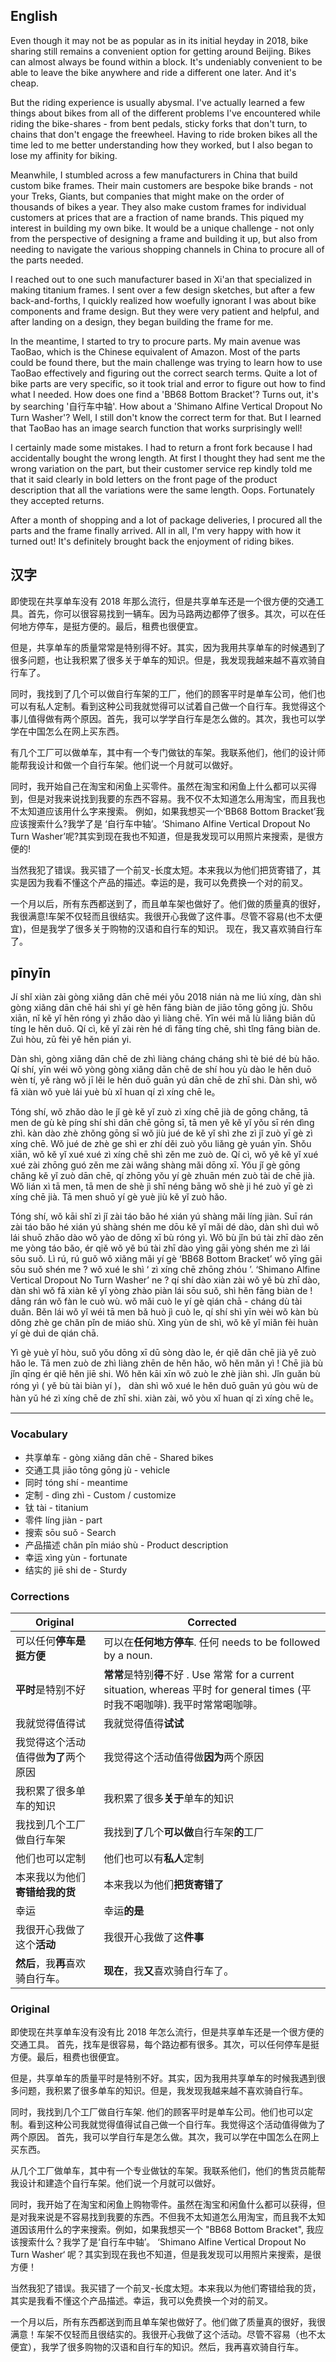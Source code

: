 
## English

Even though it may not be as popular as in its initial heyday in 2018, bike sharing still remains a convenient option for getting around Beijing. Bikes can almost always be found within a block. It's undeniably convenient to be able to leave the bike anywhere and ride a different one later. And it's cheap.

But the riding experience is usually abysmal. I've actually learned a few things about bikes from all of the different problems I've encountered while riding the bike-shares - from bent pedals, sticky forks that don't turn, to chains that don't engage the freewheel. Having to ride broken bikes all the time led to me better understanding how they worked, but I also began to lose my affinity for biking.

Meanwhile, I stumbled across a few manufacturers in China that build custom bike frames. Their main customers are bespoke bike brands - not your Treks, Giants, but companies that might make on the order of thousands of bikes a year. They also make custom frames for individual customers at prices that are a fraction of name brands. This piqued my interest in building my own bike. It would be a unique challenge - not only from the perspective of designing a frame and building it up, but also from needing to navigate the various shopping channels in China to procure all of the parts needed.

I reached out to one such manufacturer based in Xi'an that specialized in making titanium frames. I sent over a few design sketches, but after a few back-and-forths, I quickly realized how woefully ignorant I was about bike components and frame design. But they were very patient and helpful, and after landing on a design, they began building the frame for me.

In the meantime, I started to try to procure parts. My main avenue was TaoBao, which is the Chinese equivalent of Amazon. Most of the parts could be found there, but the main challenge was trying to learn how to use TaoBao effectively and figuring out the correct search terms. Quite a lot of bike parts are very specific, so it took trial and error to figure out how to find what I needed. How does one find a 'BB68 Bottom Bracket'? Turns out, it's by searching '自行车中轴'. How about a 'Shimano Alfine Vertical Dropout No Turn Washer'? Well, I still don't know the correct term for that. But I learned that TaoBao has an image search function that works surprisingly well!

I certainly made some mistakes. I had to return a front fork because I had accidentally bought the wrong length. At first I thought they had sent me the wrong variation on the part, but their customer service rep kindly told me that it said clearly in bold letters on the front page of the product description that all the variations were the same length. Oops. Fortunately they accepted returns.

After a month of shopping and a lot of package deliveries, I procured all the parts and the frame finally arrived. All in all, I'm very happy with how it turned out! It's definitely brought back the enjoyment of riding bikes.

## 汉字

即使现在共享单车没有 2018 年那么流行，但是共享单车还是一个很方便的交通工具。首先，你可以很容易找到一辆车。因为马路两边都停了很多。其次，可以在任何地方停车，是挺方便的。最后，租费也很便宜。

但是，共享单车的质量常常是特别得不好。其实，因为我用共享单车的时候遇到了很多问题，也让我积累了很多关于单车的知识。但是，我发现我越来越不喜欢骑自行车了。

同时，我找到了几个可以做自行车架的工厂，他们的顾客平时是单车公司，他们也可以有私人定制。看到这种公司我就觉得可以试着自己做一个自行车。我觉得这个事儿值得做有两个原因。首先，我可以学学自行车是怎么做的。其次，我也可以学学在中国怎么在网上买东西。

有几个工厂可以做单车，其中有一个专门做钛的车架。我联系他们，他们的设计师能帮我设计和做一个自行车架。他们说一个月就可以做好。

同时，我开始自己在淘宝和闲鱼上买零件。虽然在淘宝和闲鱼上什么都可以买得到，但是对我来说找到我要的东西不容易。我不仅不太知道怎么用淘宝，而且我也不太知道应该用什么字来搜索。
例如，如果我想买一个‘BB68 Bottom Bracket’我应该搜索什么?我学了是 ‘自行车中轴’。‘Shimano Alfine Vertical Dropout No Turn Washer’呢?其实到现在我也不知道，但是我发现可以用照片来搜索，是很方便的!

当然我犯了错误。我买错了一个前叉-长度太短。本来我以为他们把货寄错了，其实是因为我看不懂这个产品的描述。幸运的是，我可以免费换一个对的前叉。

一个月以后，所有东西都送到了，而且单车架也做好了。他们做的质量真的很好，我很满意!车架不仅轻而且很结实。我很开心我做了这件事。尽管不容易(也不太便宜)，但是我学了很多关于购物的汉语和自行车的知识。
现在，我又喜欢骑自行车了。

## pīnyīn

Jí shǐ xiàn zài gòng xiǎng dān chē méi yǒu 2018 nián nà me liú xíng, dàn shì gòng xiǎng dān chē hái shì yí gè hěn fāng biàn de jiāo tōng gōng jù. Shǒu xiān, nǐ kě yǐ hěn róng yì zhǎo dào yì liàng chē. Yīn wéi mǎ lù liǎng biān dū tíng le hěn duō. Qí cì, kě yǐ zài rèn hé dì fāng tíng chē, shì tǐng fāng biàn de. Zuì hòu, zū fèi yě hěn pián yi.

Dàn shì, gòng xiǎng dān chē de zhì liàng cháng cháng shì tè bié dé bù hǎo. Qí shí, yīn wéi wǒ yòng gòng xiǎng dān chē de shí hou yù dào le hěn duō wèn tí, yě ràng wǒ jī lěi le hěn duō guān yú dān chē de zhī shi. Dàn shì, wǒ fā xiàn wǒ yuè lái yuè bù xǐ huan qí zì xíng chē le。

Tóng shí, wǒ zhǎo dào le jǐ gè kě yǐ zuò zì xíng chē jià de gōng chǎng, tā men de gù kè píng shí shì dān chē gōng sī, tā men yě kě yǐ yǒu sī rén dìng zhì. kàn dào zhè zhǒng gōng sī wǒ jiù jué de kě yǐ shì zhe zì jǐ zuò yī gè zì xíng chē. Wǒ jué de zhè ge shì er zhí děi zuò yǒu liǎng gè yuán yīn. Shǒu xiān, wǒ kě yǐ xué xué zì xíng chē shì zěn me zuò de. Qí cì, wǒ yě kě yǐ xué xué zài zhōng guó zěn me zài wǎng shàng mǎi dōng xī. Yǒu jǐ gè gōng chǎng kě yǐ zuò dān chē, qí zhōng yǒu yí gè zhuān mén zuò tài de chē jià. Wǒ lián xì tā men, tā men de shè jì shī néng bāng wǒ shè ji hé zuò yī gè zì xíng chē jià. Tā men shuō yí gè yuè jiù kě yǐ zuò hǎo.

Tóng shí, wǒ kāi shǐ zì jǐ zài táo bǎo hé xián yú shàng mǎi líng jiàn. Suī rán zài táo bǎo hé xián yú shàng shén me dōu kě yǐ mǎi dé dào, dàn shì duì wǒ lái shuō zhǎo dào wǒ yào de dōng xī bù róng yì. Wǒ bù jǐn bú tài zhī dào zěn me yòng táo bǎo, ér qiě wǒ yě bú tài zhī dào yìng gāi yòng shén me zì lái sōu suǒ.
Lì rú, rú guǒ wǒ xiǎng mǎi yí gè ‘BB68 Bottom Bracket’ wǒ yīng gāi sōu suǒ shén me ? wǒ xué le shì ‘ zì xíng chē zhōng zhóu ’. ‘Shimano Alfine Vertical Dropout No Turn Washer’ ne ? qí shí dào xiàn zài wǒ yě bù zhī dào, dàn shì wǒ fā xiàn kě yǐ yòng zhào piàn lái sōu suǒ, shì hěn fāng biàn de ! dāng rán wǒ fàn le cuò wù. wǒ mǎi cuò le yí gè qián chā - cháng dù tài duǎn. Běn lái wǒ yǐ wéi tā men bǎ huò jì cuò le, qí shí shì yīn wèi wǒ kàn bù dǒng zhè ge chǎn pǐn de miáo shù. Xìng yùn de shì, wǒ kě yǐ miǎn fèi huàn yí gè duì de qián chā.

Yì gè yuè yǐ hòu, suǒ yǒu dōng xī dū sòng dào le, ér qiě dān chē jià yě zuò hǎo le. Tā men zuò de zhì liàng zhēn de hěn hǎo, wǒ hěn mǎn yì ! Chē jià bù jǐn qīng ér qiě hěn jiē shi. Wǒ hěn kāi xīn wǒ zuò le zhè jiàn shì. Jǐn guǎn bù róng yì ( yě bù tài biàn yí )， dàn shì wǒ xué le hěn duō guān yú gòu wù de hàn yǔ hé zì xíng chē de zhī shi.
xiàn zài, wǒ yòu xǐ huan qí zì xíng chē le。

---

### Vocabulary

- 共享单车 - gòng xiǎng dān chē - Shared bikes
- 交通工具 jiāo tōng gōng jù - vehicle
- 同时 tóng shí - meantime
- 定制 - dìng zhì - Custom / customize
- 钛 tài - titanium
- 零件 líng jiàn - part
- 搜索 sōu suǒ - Search
- 产品描述 chǎn pǐn miáo shù - Product description
- 幸运 xìng yùn - fortunate
- 结实的 jiē shi de - Sturdy

### Corrections

| Original                             | Corrected                                                                                                                        |
| ------------------------------------ | -------------------------------------------------------------------------------------------------------------------------------- |
| 可以任何**停车是挺方便**             | 可以在**任何地方停车**. 任何 needs to be followed by a noun.                                                                     |
| **平时**是特别不好                   | **常常**是特别**得**不好 . Use 常常 for a current situation, whereas 平时 for general times (平时我不喝咖啡). 我平时常常喝咖啡。 |
| 我就觉得值得试                       | 我就觉得值得**试试**                                                                                                             |
| 我觉得这个活动值得做**为了**两个原因 | 我觉得这个活动值得做**因为**两个原因                                                                                             |
| 我积累了很多单车的知识               | 我积累了很多**关于**单车的知识                                                                                                   |
| 我找到几个工厂做自行车架             | 我找到**了**几个**可以做**自行车架**的**工厂                                                                                     |
| 他们也可以定制                       | 他们也可以有**私人**定制                                                                                                         |
| 本来我以为他们**寄错给我的货**       | 本来我以为他们**把货寄错了**                                                                                                     |
| 幸运                                 | 幸运**的是**                                                                                                                     |
| 我很开心我做了这个**活动**           | 我很开心我做了这**件事**                                                                                                         |
| **然后**，我**再**喜欢骑自行车。     | **现在**，我**又**喜欢骑自行车了。                                                                                               |

### Original

即使现在共享单车没有没有比 2018 年怎么流行，但是共享单车还是一个很方便的交通工具。 首先，找车是很容易，每个路边都有很多。其次，可以任何停车是挺方便。最后，租费也很便宜。

但是，共享单车的质量平时是特别不好。其实，因为我用共享单车的时候我遇到很多问题，我积累了很多单车的知识。但是，我发现我越来越不喜欢骑自行车。

同时，我找到几个工厂做自行车架. 他们的顾客平时是单车公司。他们也可以定制。看到这种公司我就觉得值得试自己做一个自行车。我觉得这个活动值得做为了两个原因。 首先，我可以学自行车是怎么做。其次，我可以学在中国怎么在网上买东西。

从几个工厂做单车，其中有一个专业做钛的车架。我联系他们，他们的售货员能帮我设计和建造个自行车架。他们说一个月就可以做好。

同时，我开始了在淘宝和闲鱼上购物零件。虽然在淘宝和闲鱼什么都可以获得，但是对我来说是不容易找到我要的东西。不但我不太知道怎么用淘宝，而且我不太知道因该用什么的字来搜索。例如，如果我想买一个 "BB68 Bottom Bracket", 我应该搜索什么？我学了是‘自行车中轴’。 ‘Shimano Alfine Vertical Dropout No Turn Washer‘ 呢？其实到现在我也不知道，但是我发现可以用照片来搜索，是很方便！

当然我犯了错误。我买错了一个前叉-长度太短。本来我以为他们寄错给我的货，其实是我看不懂这个产品描述。幸运，我可以免费换一个对的前叉。

一个月以后，所有东西都送到而且单车架也做好了。他们做了质量真的很好，我很满意！车架不仅轻而且很结实的。我很开心我做了这个活动。尽管不容易（也不太便宜），我学了很多购物的汉语和自行车的知识。然后，我再喜欢骑自行车。
